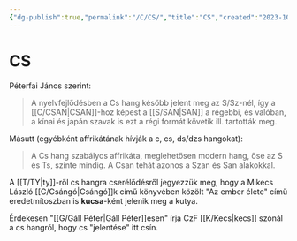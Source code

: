 ```yaml
---
{"dg-publish":true,"permalink":"/C/CS/","title":"CS","created":"2023-10-22T03:23","updated":"2024-02-02T02:05"}
---
```



# CS



Péterfai János szerint:  
> A nyelvfejlődésben a Cs hang később jelent meg az S/Sz-nél, így a [[C/CSAN\|CSAN]]-hoz képest a [[S/SAN\|SAN]] a régebbi, és valóban, a kínai és japán szavak is ezt a régi formát követik ill. tartották meg.  

Másutt (egyébként affrikátának hívják a c, cs, ds/dzs hangokat):  
> A Cs hang szabályos affrikáta, meglehetősen modern hang, őse az S és Ts, szinte mindig. A Csan tehát azonos a Szan és San alakokkal.  

A [[T/TY\|ty]]-ről cs hangra cserélődésről jegyezzük meg, hogy a Mikecs László [[C/Csángó\|Csángó]]k című könyvében közölt "Az ember élete" című eredetmítoszban is **kucsa**-ként jelenik meg a kutya.  

Érdekesen "[[G/Gáll Péter\|Gáll Péter]]esen" írja CzF [[K/Kecs\|kecs]] szónál a cs hangról, hogy cs "jelentése" itt csín.  